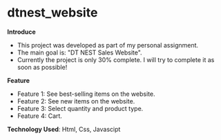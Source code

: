 # dtnest_website
**Introduce**
- This project was developed as part of my personal assignment.
- The main goal is: "DT NEST Sales Website".
- Currently the project is only 30% complete. I will try to complete it as soon as possible!

**Feature**
- Feature 1: See best-selling items on the website.
- Feature 2: See new items on the website.
- Feature 3: Select quantity and product type.
- Feature 4: Cart.

**Technology Used**: Html, Css, Javascipt
